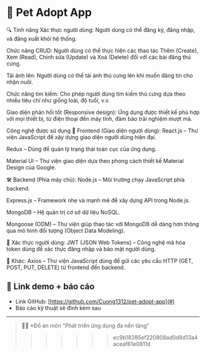 
# 🐶 Pet Adopt App
🔍 Tính năng
Xác thực người dùng: Người dùng có thể đăng ký, đăng nhập, và đăng xuất khỏi hệ thống.

Chức năng CRUD: Người dùng có thể thực hiện các thao tác Thêm (Create), Xem (Read), Chỉnh sửa (Update) và Xoá (Delete) đối với các bài đăng thú cưng.

Tải ảnh lên: Người dùng có thể tải ảnh thú cưng lên khi muốn đăng tin cho nhận nuôi.

Chức năng tìm kiếm: Cho phép người dùng tìm kiếm thú cưng dựa theo nhiều tiêu chí như giống loài, độ tuổi, v.v.

Giao diện phản hồi tốt (Responsive design): Ứng dụng được thiết kế phù hợp với mọi thiết bị, từ điện thoại đến máy tính, đảm bảo trải nghiệm mượt mà.

Công nghệ được sử dụng
🎨 Frontend (Giao diện người dùng):
React.js – Thư viện JavaScript để xây dựng giao diện người dùng hiện đại.

Redux – Dùng để quản lý trạng thái toàn cục của ứng dụng.

Material UI – Thư viện giao diện dựa theo phong cách thiết kế Material Design của Google.

🛠 Backend (Phía máy chủ):
Node.js – Môi trường chạy JavaScript phía backend.

Express.js – Framework nhẹ và mạnh mẽ để xây dựng API trong Node.js.

MongoDB – Hệ quản trị cơ sở dữ liệu NoSQL.

Mongoose (ODM) – Thư viện giúp thao tác với MongoDB dễ dàng hơn thông qua mô hình đối tượng (Object Data Modeling).

🔐 Xác thực người dùng:
JWT (JSON Web Tokens) – Công nghệ mã hóa token dùng để xác thực đăng nhập và bảo mật người dùng.

🔗 Khác:
Axios – Thư viện JavaScript dùng để gửi các yêu cầu HTTP (GET, POST, PUT, DELETE) từ frontend đến backend.

## 📎 Link demo + báo cáo

- Link GitHub: [https://github.com/Cuong1312/pet-adopt-app](#)
- Báo cáo kỹ thuật sẽ đính kèm sau

---

> 👨‍💻 *Đồ án môn "Phát triển ứng dụng đa nền tảng" 
>>>>>>> ec9b18285ef220808ad0d8d13a4aceaf61e0811d

